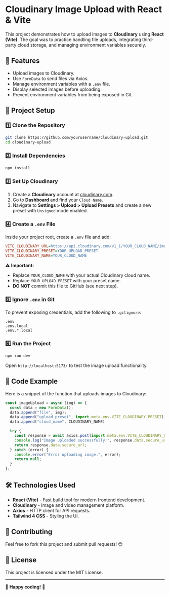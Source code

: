 # Cloudinary Image Upload with React & Vite

This project demonstrates how to upload images to **Cloudinary** using **React (Vite)**. The goal was to practice handling file uploads, integrating third-party cloud storage, and managing environment variables securely.

## 🚀 Features
- Upload images to Cloudinary.
- Use `FormData` to send files via Axios.
- Manage environment variables with a `.env` file.
- Display selected images before uploading.
- Prevent environment variables from being exposed in Git.

## 📂 Project Setup

### 1️⃣ Clone the Repository
```sh
git clone https://github.com/yourusername/cloudinary-upload.git
cd cloudinary-upload
```

### 2️⃣ Install Dependencies
```sh
npm install
```

### 3️⃣ Set Up Cloudinary
1. Create a **Cloudinary** account at [cloudinary.com](https://cloudinary.com/).
2. Go to **Dashboard** and find your `Cloud Name`.
3. Navigate to **Settings > Upload > Upload Presets** and create a new preset with `Unsigned` mode enabled.

### 4️⃣ Create a `.env` File
Inside your project root, create a `.env` file and add:

```ini
VITE_CLOUDINARY_URL=https://api.cloudinary.com/v1_1/YOUR_CLOUD_NAME/image/upload
VITE_CLOUDINARY_PRESET=YOUR_UPLOAD_PRESET
VITE_CLOUDINARY_NAME=YOUR_CLOUD_NAME
```
⚠️ **Important:**
- Replace `YOUR_CLOUD_NAME` with your actual Cloudinary cloud name.
- Replace `YOUR_UPLOAD_PRESET` with your preset name.
- **DO NOT** commit this file to GitHub (see next step).

### 5️⃣ Ignore `.env` in Git
To prevent exposing credentials, add the following to `.gitignore`:
```
.env
.env.local
.env.*.local
```

### 6️⃣ Run the Project
```sh
npm run dev
```
Open `http://localhost:5173/` to test the image upload functionality.

## 📜 Code Example
Here is a snippet of the function that uploads images to Cloudinary:

```js
const imageUpload = async (img) => {
  const data = new FormData();
  data.append("file", img);
  data.append("upload_preset", import.meta.env.VITE_CLOUDINARY_PRESET);
  data.append("cloud_name", CLOUDINARY_NAME)

  try {
    const response = await axios.post(import.meta.env.VITE_CLOUDINARY_URL, data);
    console.log("Image uploaded successfully:", response.data.secure_url);
    return response.data.secure_url;
  } catch (error) {
    console.error("Error uploading image:", error);
    return null;
  }
};
```

## 🛠 Technologies Used
- **React (Vite)** - Fast build tool for modern frontend development.
- **Cloudinary** - Image and video management platform.
- **Axios** - HTTP client for API requests.
- **Tailwind 4 CSS** - Styling the UI.

## 🤝 Contributing
Feel free to fork this project and submit pull requests! 😊

## 📄 License
This project is licensed under the MIT License.

---
🚀 **Happy coding!** 🎨

